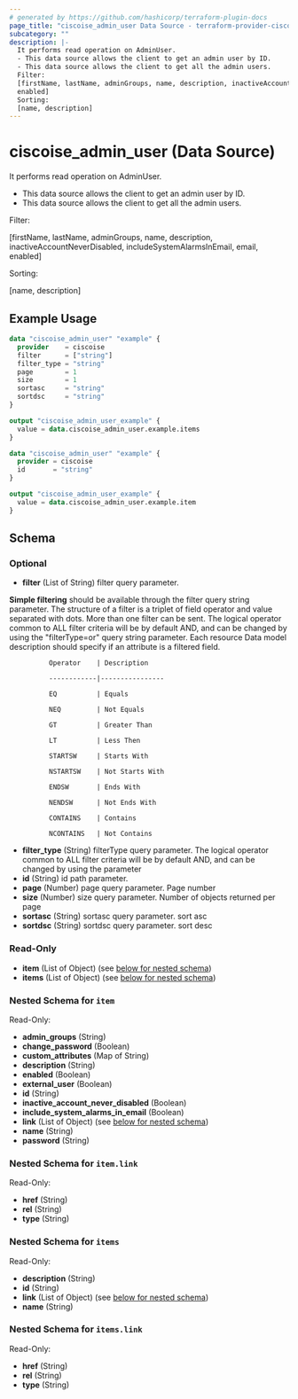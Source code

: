 ```yaml
---
# generated by https://github.com/hashicorp/terraform-plugin-docs
page_title: "ciscoise_admin_user Data Source - terraform-provider-ciscoise"
subcategory: ""
description: |-
  It performs read operation on AdminUser.
  - This data source allows the client to get an admin user by ID.
  - This data source allows the client to get all the admin users.
  Filter:
  [firstName, lastName, adminGroups, name, description, inactiveAccountNeverDisabled, includeSystemAlarmsInEmail, email,
  enabled]
  Sorting:
  [name, description]
---
```


# ciscoise_admin_user (Data Source)

It performs read operation on AdminUser.

- This data source allows the client to get an admin user by ID.
- This data source allows the client to get all the admin users.

Filter:

[firstName, lastName, adminGroups, name, description, inactiveAccountNeverDisabled, includeSystemAlarmsInEmail, email,
enabled]

Sorting:

[name, description]

## Example Usage

```terraform
data "ciscoise_admin_user" "example" {
  provider    = ciscoise
  filter      = ["string"]
  filter_type = "string"
  page        = 1
  size        = 1
  sortasc     = "string"
  sortdsc     = "string"
}

output "ciscoise_admin_user_example" {
  value = data.ciscoise_admin_user.example.items
}

data "ciscoise_admin_user" "example" {
  provider = ciscoise
  id       = "string"
}

output "ciscoise_admin_user_example" {
  value = data.ciscoise_admin_user.example.item
}
```

<!-- schema generated by tfplugindocs -->
## Schema

### Optional

- **filter** (List of String) filter query parameter. 

**Simple filtering** should be available through the filter query string parameter. The structure of a filter is
a triplet of field operator and value separated with dots. More than one filter can be sent. The logical operator
common to ALL filter criteria will be by default AND, and can be changed by using the "filterType=or" query
string parameter. Each resource Data model description should specify if an attribute is a filtered field.



              Operator    | Description 

              ------------|----------------

              EQ          | Equals 

              NEQ         | Not Equals 

              GT          | Greater Than 

              LT          | Less Then 

              STARTSW     | Starts With 

              NSTARTSW    | Not Starts With 

              ENDSW       | Ends With 

              NENDSW      | Not Ends With 

              CONTAINS	  | Contains 

              NCONTAINS	  | Not Contains
- **filter_type** (String) filterType query parameter. The logical operator common to ALL filter criteria will be by default AND, and can be changed by using the parameter
- **id** (String) id path parameter.
- **page** (Number) page query parameter. Page number
- **size** (Number) size query parameter. Number of objects returned per page
- **sortasc** (String) sortasc query parameter. sort asc
- **sortdsc** (String) sortdsc query parameter. sort desc

### Read-Only

- **item** (List of Object) (see [below for nested schema](#nestedatt--item))
- **items** (List of Object) (see [below for nested schema](#nestedatt--items))

<a id="nestedatt--item"></a>
### Nested Schema for `item`

Read-Only:

- **admin_groups** (String)
- **change_password** (Boolean)
- **custom_attributes** (Map of String)
- **description** (String)
- **enabled** (Boolean)
- **external_user** (Boolean)
- **id** (String)
- **inactive_account_never_disabled** (Boolean)
- **include_system_alarms_in_email** (Boolean)
- **link** (List of Object) (see [below for nested schema](#nestedobjatt--item--link))
- **name** (String)
- **password** (String)

<a id="nestedobjatt--item--link"></a>
### Nested Schema for `item.link`

Read-Only:

- **href** (String)
- **rel** (String)
- **type** (String)



<a id="nestedatt--items"></a>
### Nested Schema for `items`

Read-Only:

- **description** (String)
- **id** (String)
- **link** (List of Object) (see [below for nested schema](#nestedobjatt--items--link))
- **name** (String)

<a id="nestedobjatt--items--link"></a>
### Nested Schema for `items.link`

Read-Only:

- **href** (String)
- **rel** (String)
- **type** (String)


